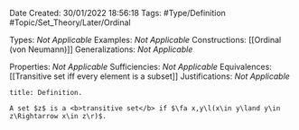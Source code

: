 <div class="topSpace"></div>

Date Created: 30/01/2022 18:56:18
Tags: #Type/Definition #Topic/Set_Theory/Later/Ordinal

Types: <i>Not Applicable</i>
Examples: <i>Not Applicable</i>
Constructions: [[Ordinal (von Neumann)]]
Generalizations: <i>Not Applicable</i>

Properties: <i>Not Applicable</i>
Sufficiencies: <i>Not Applicable</i>
Equivalences: [[Transitive set iff every element is a subset]]
Justifications: <i>Not Applicable</i>

``` ad-Definition
title: Definition.

A set $z$ is a <b>transitive set</b> if $\fa x,y\l(x\in y\land y\in z\Rightarrow x\in z\r)$.

```
